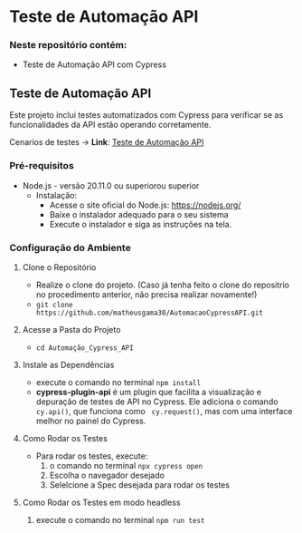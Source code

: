 # Teste de Automação API

### Neste repositório contém:
- Teste de Automação API com Cypress

## Teste de Automação API

Este projeto inclui testes automatizados com Cypress para verificar se as funcionalidades da API estão operando corretamente.

Cenarios de testes -> **Link**: [Teste de Automação API](https://github.com/matheusgama30/AutomacaoCypressAPI/blob/main/Automa%C3%A7%C3%A3o_Cypress_API/Automa%C3%A7%C3%A3oAPI.md)

### Pré-requisitos

- Node.js - versão 20.11.0 ou superiorou superior
    - Instalação: 
        - Acesse o site oficial do Node.js: https://nodejs.org/
        - Baixe o instalador adequado para o seu sistema 
        - Execute o instalador e siga as instruções na tela.

### Configuração do Ambiente

1. Clone o Repositório
    - Realize o clone do projeto. (Caso já tenha feito o clone do repositrio no procedimento anterior, não precisa realizar novamente!)
    - `git clone https://github.com/matheusgama30/AutomacaoCypressAPI.git`

2. Acesse a Pasta do Projeto
    - `cd Automação_Cypress_API`

3. Instale as Dependências
    - execute o comando no terminal `npm install`
    - **cypress-plugin-api** é um plugin que facilita a visualização e depuração de testes de API no Cypress. Ele adiciona o comando ``` cy.api() ```, que funciona como ``` cy.request()```, mas com uma interface melhor no painel do Cypress.

4. Como Rodar os Testes
    - Para rodar os testes, execute:
        1. o comando no terminal ```npx cypress open```
        2.  Escolha o navegador desejado
        3. Selelcione a Spec desejada para rodar os testes

5. Como Rodar os Testes em modo headless
    1.  execute o comando no terminal `npm run test` 